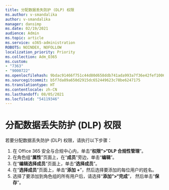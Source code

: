 ```yaml
---
title: 分配数据丢失防护 (DLP) 权限
ms.author: v-smandalika
author: v-smandalika
manager: dansimp
ms.date: 02/19/2021
audience: Admin
ms.topic: article
ms.service: o365-administration
ROBOTS: NOINDEX, NOFOLLOW
localization_priority: Priority
ms.collection: Adm_O365
ms.custom:
- "7363"
- "9000722"
ms.openlocfilehash: 9bdac91466f751c44d80d658ddb741ada993a7f36e42fef10064c8a1dff9e662
ms.sourcegitcommit: b5f7da89a650d2915dc652449623c78be6247175
ms.translationtype: HT
ms.contentlocale: zh-CN
ms.lasthandoff: 08/05/2021
ms.locfileid: "54119346"
---
```

# <a name="assign-data-loss-prevention-dlp-permissions"></a>分配数据丢失防护 (DLP) 权限

若要分配数据丢失防护 (DLP) 权限，请执行以下步骤：

1. 在 Office 365 安全与合规中心内，单击“**权限”>“DLP 合规性管理**”。
2. 在角色组“**属性**”页面上，在“**成员**”旁边，单击“**编辑**”。
3. 在“**编辑选择成员**”页面上，单击“**选择成员**”。
4. 在“**选择成员**”页面上，单击“**添加 +**”，然后选择要添加的每位用户的姓名。
5. 选择了要添加到角色组的所有用户后，请选择“**添加”>“完成**”， 然后单击“**保存**”。
